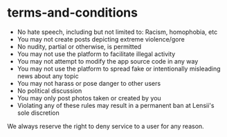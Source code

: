# terms-and-conditions

- No hate speech, including but not limited to: Racism, homophobia, etc
- You may not create posts depicting extreme violence/gore
- No nudity, partial or otherwise, is permitted
- You may not use the platform to facilitate illegal activity
- You may not attempt to modify the app source code in any way
- You may not use the platform to spread fake or intentionally misleading news about any topic
- You may not harass or pose danger to other users
- No political discussion
- You may only post photos taken or created by you
- Violating any of these rules may result in a permanent ban at Lensii's sole discretion



We always reserve the right to deny service to a user for any reason.
